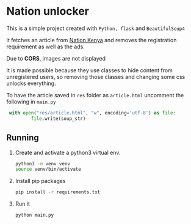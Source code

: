 # Nation unlocker

This is a simple project created with `Python, flask` and `BeautifulSoup4`

It fetches an article from [Nation Kenya](nation.africa) and removes the registration requirement as well as the ads.

Due to **CORS**, images are not displayed

It is made possible because they use classes to hide content from unregistered users, so removing those classes and changing some css unlocks everything.

To have the article saved in `res` folder as `article.html` uncomment the following in `main.py`
```python
 with open("res/article.html", "w", encoding='utf-8') as file:
         file.write(soup_str)
```
## Running
1. Create and activate a python3 virtual env.
    ```bash
    python3 -m venv venv
    source venv/bin/activate
    ```

2. Install pip packages
    ```bash
    pip install -r requirements.txt
    ```

3. Run it
    ```bash
    python main.py
    ```